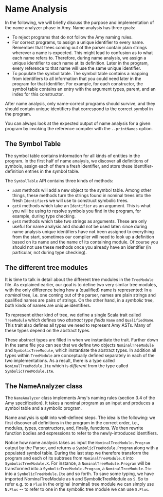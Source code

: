# Name Analysis 

In the following, we will briefly discuss the purpose and implementation of the name analyzer phase in Amy. Name analysis has three goals:
  * To reject programs that do not follow the Amy naming rules.
  * For correct programs, to assign a unique identifier to every name. Remember that trees coming out of the parser contain plain strings wherever a name is expected. This might lead to confusion as to what each name refers to. Therefore, during name analysis, we assign a unique identifier to each name at its definition. Later in the program, every reference to that name will use the same unique identifier.
  * To populate the symbol table. The symbol table contains a mapping from identifiers to all information that you could need later in the program for that identifier. For example, for each constructor, the symbol table contains an entry with the argument types, parent, and an index for this constructor.

After name analysis, only name-correct programs should survive, and they should contain unique identifiers that correspond to the correct symbol in the program.

You can always look at the expected output of name analysis for a given program by invoking the reference compiler with the `--printNames` option.

## The Symbol Table 
The symbol table contains information for all kinds of entities in the program. In the first half of name analysis, we discover all definitions of symbols, assign each of them a fresh identifier, and store these identifier-definition entries in the symbol table.

The `SymbolTable` API contains three kinds of methods:
  * `addX` methods will add a new object to the symbol table. Among other things, these methods turn the strings found in nominal trees into the fresh `Identifier`s we will use to construct symbolic trees.
  * `getX` methods which take an `Identifier` as an argument. This is what you will be using to resolve symbols you find in the program, for example, during type checking.
  * `getX` methods which take two strings as arguments. These are only useful for name analysis and should not be used later: since during name analysis unique identifiers have not been assigned to everything from the start, sometimes our compiler will need to look up a definition based on its name and the name of its containing module. Of course you should not use these methods once you already have an identifier (in particular, not during type checking).

## The different tree modules
It is time to talk in detail about the different tree modules in the `TreeModule` file. As explained earlier, our goal is to define two very similar tree modules, with the only difference being how a (qualified) name is represented: In a *nominal* tree, i.e. one coming out of the parser, names are plain strings and qualified names are pairs of strings. On the other hand, in a *symbolic* tree, both kinds of names are unique identifiers. 

To represent either kind of tree, we define a single Scala trait called `TreeModule` which defines two *abstract type fields* `Name` and `QualifiedName`. This trait also defines all types we need to represent Amy ASTs. Many of these types depend on the abstract types.

These abstract types are filled in when we instantiate the trait. Further down in the same file you can see that we define two objects `NominalTreeModule` and `SymbolicTreeModule`, which instantiate the abstract types. In addition all types within `TreeModule` are conceptually defined separately in each of the two implementations. As a result, there is a type called `NominalTreeModule.Ite` which is *different* from the type called `SymbolicTreeModule.Ite`.


## The NameAnalyzer class 
The `NameAnalyzer` class implements Amy's naming rules (section 3.4 of the Amy specification). It takes a nominal program as an input and produces a symbol table and a symbolic program.

Name analysis is split into well-defined steps. The idea is the following: we first discover all definitions in the program in the correct order, i.e., modules, types, constructors, and, finally, functions. We then rewrite function bodies and expressions to refer to the newly-introduced identifiers.

Notice how name analysis takes as input the `NominalTreeModule.Program` output by the Parser, and returns a `SymbolicTreeModule.Program` along with a populated symbol table. During the last step we therefore transform the program and each of its subtrees from `NominalTreeModule.X` into `SymbolicTreeModule.X`. For instance, a `NominalTreeModule.Program` will be transformed into a `SymbolicTreeModule.Program`, a `NominalTreeModule.Ite` into a `SymbolicTreeModule.Ite` and so forth. To save some typing, we have imported NominalTreeModule as `N` and SymbolicTreeModule as `S`. So to refer e.g. to a `Plus` in the original (nominal) tree module we can simply use `N.Plus` -- to refer to one in the symbolic tree module we can use `S.Plus`.
